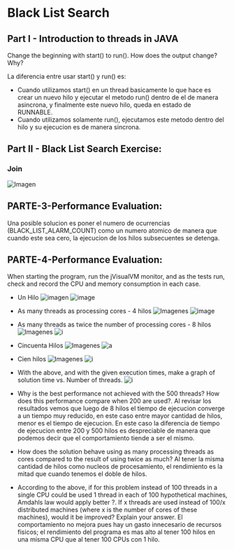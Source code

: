 
# Black List Search

## Part I - Introduction to threads in JAVA
Change the beginning with start() to run(). How does the output change? Why?

La diferencia entre usar start() y run() es: 
* Cuando utilizamos start() en un thread basicamente lo que hace es crear un nuevo hilo y ejecutar el metodo run() dentro de el de manera asincrona, y finalmente este nuevo hilo, queda en estado de RUNNABLE. 
* Cuando utilizamos solamente run(), ejecutamos este metodo dentro del hilo y su ejecucion es de manera sincrona.

## Part II - Black List Search Exercise:
### Join
![Imagen](https://media.discordapp.net/attachments/742236419757703229/745444994185428993/carbon-2.png)

## PARTE-3-Performance Evaluation:
Una posible solucion es poner el numero de ocurrencias (BLACK_LIST_ALARM_COUNT) como un numero atomico de manera que cuando este sea cero, la ejecucion de los hilos subsecuentes se detenga. 

## PARTE-4-Performance Evaluation:

When starting the program, run the jVisualVM monitor, and as the tests run, check and record the CPU and memory consumption in each case.
- Un Hilo
 ![imagen](https://media.discordapp.net/attachments/742236419757703229/745473513242230804/carbon-5.png)
 ![image](https://media.discordapp.net/attachments/742236419757703229/745473783090905199/Screen_Shot_2020-08-18_at_9.46.33_PM.png?width=1536&height=1208)

- As many threads as processing cores - 4 hilos
![Imagenes](https://media.discordapp.net/attachments/742236419757703229/745475149087768686/carbon-7.png)
![image](https://media.discordapp.net/attachments/742236419757703229/745474559876137090/Screen_Shot_2020-08-18_at_9.49.38_PM.png?width=1536&height=1208)
- As many threads as twice the number of processing cores - 8 hilos
![Imagenes](https://media.discordapp.net/attachments/742236419757703229/745475163986067556/carbon-8.png)
![i](https://media.discordapp.net/attachments/742236419757703229/745474908372336750/Screen_Shot_2020-08-18_at_9.51.03_PM.png?width=1536&height=1208)
- Cincuenta Hilos
![Imagenes](https://media.discordapp.net/attachments/742236419757703229/745475969686700052/carbon-9.png)
![a](https://media.discordapp.net/attachments/742236419757703229/745475875289694274/Screen_Shot_2020-08-18_at_9.54.51_PM.png?width=1536&height=1208)
- Cien hilos
![Imagenes](https://media.discordapp.net/attachments/742236419757703229/745476360050573414/carbon-10.png)
![i](https://media.discordapp.net/attachments/742236419757703229/745476298608083074/Screen_Shot_2020-08-18_at_9.56.34_PM.png?width=1536&height=1208)

* With the above, and with the given execution times, make a graph of solution time vs. Number of threads.
![i](https://media.discordapp.net/attachments/742236419757703229/745479444894056488/Picture1.png)

* Why is the best performance not achieved with the 500 threads? How does this performance compare when 200 are used?.
Al revisar los resultados vemos que luego de 8 hilos el tiempo de ejecucion converge a un tiempo muy reducido, en este caso entre mayor cantidad de hilos, menor es el tiempo de ejecucion. En este caso la diferencia de tiempo de ejecucion entre 200 y 500 hilos es despreciable de manera que podemos decir que el comportamiento tiende a ser el mismo.

* How does the solution behave using as many processing threads as cores compared to the result of using twice as much?
Al tener la misma cantidad de hilos como nucleos de procesamiento, el rendimiento es la mitad que cuando tenemos el doble de hilos. 

* According to the above, if for this problem instead of 100 threads in a single CPU could be used 1 thread in each of 100 hypothetical machines, Amdahls law would apply better ?. If x threads are used instead of 100/x distributed machines (where x is the number of cores of these machines), would it be improved? Explain your answer.
El comportamiento no mejora pues hay un gasto innecesario de recursos fisicos; el rendimiento del programa es mas alto al tener 100 hilos en una misma CPU que al tener 100 CPUs con 1 hilo. 